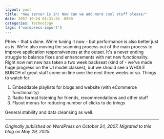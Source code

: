 ```yaml
---
layout: post
title: "New server is in! Now can we add more cool stuff please?"
date: 2007-10-24 01:31:34 -0500
categories: Technology
tags: ['wordpress-import']
---
```


Phew - that's done. We're tuning it now - but performance is also better just as is. We're also moving the scanning process out of the main process to improve application responsiveness at the outset. It's a never ending struggle to balance fixes and enhancements with net new functionality. Right now net new has taken a two week backseat (kind of - we've made huge progress on the UI model classes), but we should see a WHOLE BUNCH of great stuff come on line over the next three weeks or so. Things to watch for: 

  1. Embeddable playlists for blogs and website (with eCommerce functionality)
  2. Radio format listening for friends, recommendations and other stuff
  3. Flyout menus for reducing number of clicks to do _things_

General stability and data cleansing as well.

---

*Originally published on WordPress on October 24, 2007. Migrated to this blog on May 29, 2025.*
